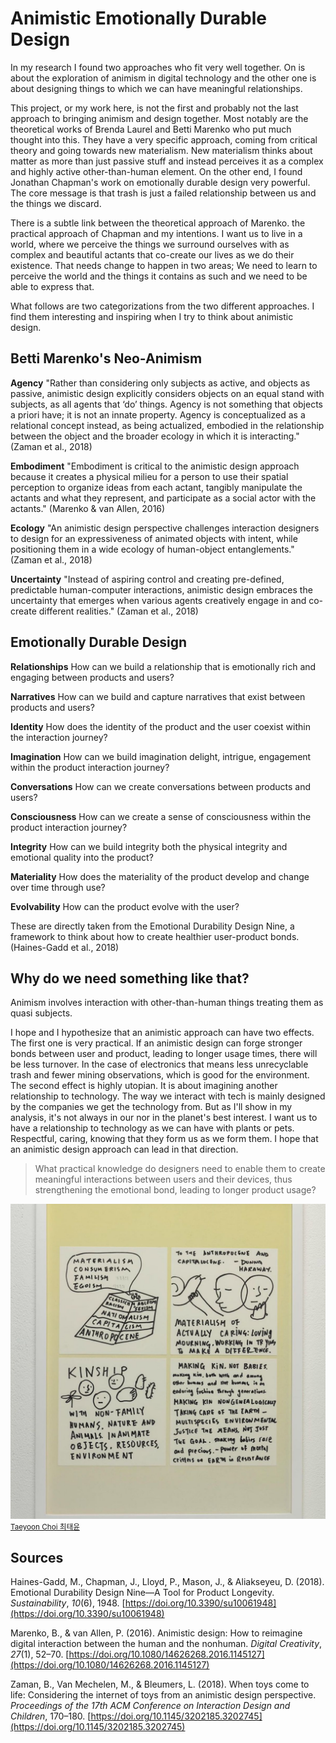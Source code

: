 # Animistic Emotionally Durable Design
In my research I found two approaches who fit very well together. On is about the exploration of animism in digital technology and the other one is about designing things to which we can have meaningful relationships.

This project, or my work here, is not the first and probably not the last approach to bringing animism and design together. Most notably are the theoretical works of Brenda Laurel and Betti Marenko who put much thought into this. They have a very specific approach, coming from critical theory and going towards new materialism. New materialism thinks about matter as more than just passive stuff and instead perceives it as a complex and highly active other-than-human element. On the other end, I found Jonathan Chapman's work on emotionally durable design very powerful. The core message is that trash is just a failed relationship between us and the things we discard.

There is a subtle link between the theoretical approach of Marenko. the practical approach of Chapman and my intentions. I want us to live in a world, where we perceive the things we surround ourselves with as complex and beautiful actants that co-create our lives as we do their existence. That needs change to happen in two areas; We need to learn to perceive the world and the things it contains as such and we need to be able to express that.

What follows are two categorizations from the two different approaches. I find them interesting and inspiring when I try to think about animistic design.

## Betti Marenko's Neo-Animism

**Agency**
"Rather than considering only subjects as active, and objects as passive, animistic design explicitly considers objects on an equal stand with subjects, as all agents that ‘do’ things. Agency is not something that objects a priori have; it is not an innate property. Agency is conceptualized as a relational concept instead, as being actualized, embodied in the relationship between the object and the broader ecology in which it is interacting." (Zaman et al., 2018)

**Embodiment**
"Embodiment is critical to the animistic design approach because it creates a physical milieu for a person to use their spatial perception to organize ideas from each actant, tangibly manipulate the actants and what they represent, and participate as a social actor with the actants." (Marenko & van Allen, 2016)

**Ecology**
"An animistic design perspective challenges interaction designers to design for an expressiveness of animated objects with intent, while positioning them in a wide ecology of human-object entanglements." (Zaman et al., 2018)

**Uncertainty**
"Instead of aspiring control and creating pre-defined, predictable human-computer interactions, animistic design embraces the uncertainty that emerges when various agents creatively engage in and co-create different realities." (Zaman et al., 2018)

## Emotionally Durable Design

**Relationships**
How can we build a relationship that is emotionally rich and engaging between products and users?

**Narratives**
How can we build and capture narratives that exist between products and users?

**Identity**
How does the identity of the product and the user coexist within the interaction journey?

**Imagination**
How can we build imagination delight, intrigue, engagement within the product interaction journey?

**Conversations**
How can we create conversations between products and users?

**Consciousness**
How can we create a sense of consciousness within the product interaction journey?

**Integrity**
How can we build integrity both the physical integrity and emotional quality into the product?

**Materiality**
How does the materiality of the product develop and change over time through use?

**Evolvability**
How can the product evolve with the user?

These are directly taken from the Emotional Durability Design Nine, a framework to think about how to create healthier user-product bonds. (Haines-Gadd et al., 2018)

## Why do we need something like that?
Animism involves interaction with other-than-human things treating them as quasi subjects.

I hope and I hypothesize that an animistic approach can have two effects. The first one is very practical. If an animistic design can forge stronger bonds between user and product, leading to longer usage times, there will be less turnover. In the case of electronics that means less unrecyclable trash and fewer mining observations, which is good for the environment. The second effect is highly utopian. It is about imagining another relationship to technology. The way we interact with tech is mainly designed by the companies we get the technology from. But as I'll show in my analysis, it's not always in our nor in the planet's best interest. I want us to have a relationship to technology as we can have with plants or pets. Respectful, caring, knowing that they form us as we form them. I hope that an animistic design approach can lead in that direction. 

> What practical knowledge do designers need to enable them to create meaningful interactions between users and their devices, thus strengthening the emotional bond, leading to longer product usage?

![106080140_189686279152129_997026298499442904_n.jpg](/assets/images/106080140_189686279152129_997026298499442904_n.jpg)
<small>[Taeyoon Choi 최태윤](https://www.instagram.com/p/CB6jxrclU2G/)</small>

## Sources
Haines-Gadd, M., Chapman, J., Lloyd, P., Mason, J., & Aliakseyeu, D. (2018). Emotional Durability Design Nine—A Tool for Product Longevity. _Sustainability_, _10_(6), 1948. [https://doi.org/10.3390/su10061948](https://doi.org/10.3390/su10061948)

Marenko, B., & van Allen, P. (2016). Animistic design: How to reimagine digital interaction between the human and the nonhuman. _Digital Creativity_, _27_(1), 52–70. [https://doi.org/10.1080/14626268.2016.1145127](https://doi.org/10.1080/14626268.2016.1145127)

Zaman, B., Van Mechelen, M., & Bleumers, L. (2018). When toys come to life: Considering the internet of toys from an animistic design perspective. _Proceedings of the 17th ACM Conference on Interaction Design and Children_, 170–180. [https://doi.org/10.1145/3202185.3202745](https://doi.org/10.1145/3202185.3202745)